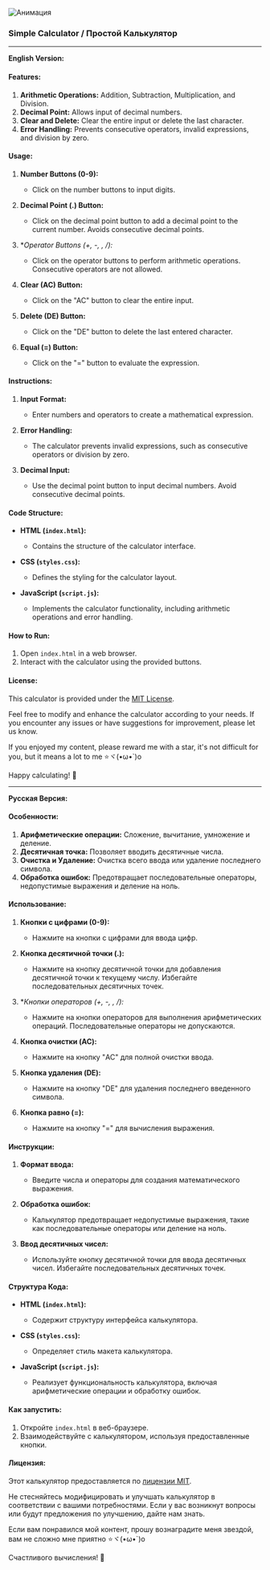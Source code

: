 ![Анимация](https://github.com/UlugbekPulathodjaev/Calculator/assets/136715066/0f60d180-d7b4-4000-9078-aacc78aa944f)



### Simple Calculator / Простой Калькулятор

---

**English Version:**

#### Features:

1. **Arithmetic Operations:** Addition, Subtraction, Multiplication, and Division.
2. **Decimal Point:** Allows input of decimal numbers.
3. **Clear and Delete:** Clear the entire input or delete the last character.
4. **Error Handling:** Prevents consecutive operators, invalid expressions, and division by zero.

#### Usage:

1. **Number Buttons (0-9):**
   - Click on the number buttons to input digits.

2. **Decimal Point (.) Button:**
   - Click on the decimal point button to add a decimal point to the current number. Avoids consecutive decimal points.

3. **Operator Buttons (+, -, *, /):**
   - Click on the operator buttons to perform arithmetic operations. Consecutive operators are not allowed.

4. **Clear (AC) Button:**
   - Click on the "AC" button to clear the entire input.

5. **Delete (DE) Button:**
   - Click on the "DE" button to delete the last entered character.

6. **Equal (=) Button:**
   - Click on the "=" button to evaluate the expression.

#### Instructions:

1. **Input Format:**
   - Enter numbers and operators to create a mathematical expression.

2. **Error Handling:**
   - The calculator prevents invalid expressions, such as consecutive operators or division by zero.

3. **Decimal Input:**
   - Use the decimal point button to input decimal numbers. Avoid consecutive decimal points.

#### Code Structure:

- **HTML (`index.html`):**
  - Contains the structure of the calculator interface.

- **CSS (`styles.css`):**
  - Defines the styling for the calculator layout.

- **JavaScript (`script.js`):**
  - Implements the calculator functionality, including arithmetic operations and error handling.

#### How to Run:

1. Open `index.html` in a web browser.
2. Interact with the calculator using the provided buttons.

#### License:

This calculator is provided under the [MIT License](LICENSE).

Feel free to modify and enhance the calculator according to your needs. If you encounter any issues or have suggestions for improvement, please let us know.


If you enjoyed my content, please reward me with a star, it's not difficult for you, but it means a lot to me ⭐ヾ(•ω•`)o

Happy calculating! 🧮

---

**Русская Версия:**

#### Особенности:

1. **Арифметические операции:** Сложение, вычитание, умножение и деление.
2. **Десятичная точка:** Позволяет вводить десятичные числа.
3. **Очистка и Удаление:** Очистка всего ввода или удаление последнего символа.
4. **Обработка ошибок:** Предотвращает последовательные операторы, недопустимые выражения и деление на ноль.

#### Использование:

1. **Кнопки с цифрами (0-9):**
   - Нажмите на кнопки с цифрами для ввода цифр.

2. **Кнопка десятичной точки (.):**
   - Нажмите на кнопку десятичной точки для добавления десятичной точки к текущему числу. Избегайте последовательных десятичных точек.

3. **Кнопки операторов (+, -, *, /):**
   - Нажмите на кнопки операторов для выполнения арифметических операций. Последовательные операторы не допускаются.

4. **Кнопка очистки (AC):**
   - Нажмите на кнопку "AC" для полной очистки ввода.

5. **Кнопка удаления (DE):**
   - Нажмите на кнопку "DE" для удаления последнего введенного символа.

6. **Кнопка равно (=):**
   - Нажмите на кнопку "=" для вычисления выражения.

#### Инструкции:

1. **Формат ввода:**
   - Введите числа и операторы для создания математического выражения.

2. **Обработка ошибок:**
   - Калькулятор предотвращает недопустимые выражения, такие как последовательные операторы или деление на ноль.

3. **Ввод десятичных чисел:**
   - Используйте кнопку десятичной точки для ввода десятичных чисел. Избегайте последовательных десятичных точек.

#### Структура Кода:

- **HTML (`index.html`):**
  - Содержит структуру интерфейса калькулятора.

- **CSS (`styles.css`):**
  - Определяет стиль макета калькулятора.

- **JavaScript (`script.js`):**
  - Реализует функциональность калькулятора, включая арифметические операции и обработку ошибок.

#### Как запустить:

1. Откройте `index.html` в веб-браузере.
2. Взаимодействуйте с калькулятором, используя предоставленные кнопки.

#### Лицензия:

Этот калькулятор предоставляется по [лицензии MIT](LICENSE).

Не стесняйтесь модифицировать и улучшать калькулятор в соответствии с вашими потребностями. Если у вас возникнут вопросы или будут предложения по улучшению, дайте нам знать.

Если вам понравился мой контент, прошу вознаградите меня звездой, вам не сложно мне приятно ⭐ヾ(•ω•`)o

Счастливого вычисления! 🧮
